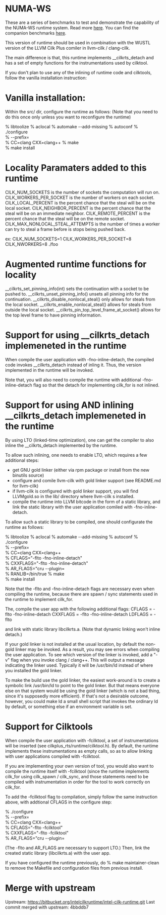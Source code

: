 # NUMA-WS

These are a series of benchmarks to test and demonstrate the capability of the
NUMA-WS runtime system. Read more [here](https://arxiv.org/abs/1806.11128). You
can find the companion benchmarks [here](https://gitlab.com/wustl-pctg/numa-ws-benchmarks).

This version of runtime should be used in combination with the WUSTL version
of the LLVM Cilk Plus comiler in llvm-cilk / clang-cilk.

The main difference is that, this runtime implements __cilkrts_detach and 
has a set of empty functions for the instrumentations used by cilktool.

If you don't plan to use any of the inlining of runtime code and cilktools, 
follow the vanilla installation instruction:

Vanilla installation:
==============================================================

Within the src/ dir, configure the runtime as follows:
(Note that you need to do this once only unless you want to reconfigure the runtime)

% libtoolize
% aclocal
% automake --add-missing
% autoconf
% ./configure \
%   --prefix=<where you want to install> \
%   CC=clang CXX=clang++
% make  
% make install

Locality Paramaters added to this runtime
=========================================
CILK_NUM_SOCKETS is the number of sockets the computation will run on.
CILK_WORKERS_PER_SOCKET is the number of workers on each socket.
CILK_LOCAL_PERCENT is the percent chance that the steal will be on the local socket.
CILK_NEIGHBOR_PERCENT is the percent chance that the steal will be on an immediate neighbor.
CILK_REMOTE_PERCENT is the percent chance that the steal will be on the remote socket.
CILK_MAX_NONLOCAL_STEAL_ATTEMPTS is the number of times a worker can try to steal a frame
before is stops being pushed back.

ex: CILK_NUM_SOCKETS=1 CILK_WORKERS_PER_SOCKET=8 CILK_NWORKERS=8 ./foo

Augmented runtime functions for locality
========================================
__cilkrts_set_pinning_info(int) sets the continuation with a socket to be pushed to.
__cilkrts_unset_pinning_info() unsets all pinning info for the continuation.
__cilkrts_disable_nonlocal_steal() only allows for steals from the local socket.
__cilkrts_enable_nonlocal_steal() allows for steals from outside the local socket.
__cilkrts_pin_top_level_frame_at_socket() allows for the top level frame to have pinning information.

Support for using __cilkrts_detach implemeneted in the runtime
==============================================================

When compile the user application with -fno-inline-detach, the compiled code
invokes __cilkrts_detach instead of inling it.  Thus, the version implemented 
in the runtime will be invoked.

Note that, you will also need to compile the runtime with additional
-fno-inline-detach flag so that the detach for implementing cilk_for is not
inlined.

Support for using AND inlining __cilkrts_detach implemeneted in the runtime
===========================================================================

By using LTO (linked-time optimization), one can get the compiler to also 
inline the __cilkrts_detach implemented by the runtime.

To allow such inlining, one needs to enable LTO, which requires a few additional steps:

- get GNU gold linker (either via rpm package or install from the new binutils source)
- configure and comile llvm-cilk with gold linker support 
  (see README.md for llvm-cilk)
- if llvm-cilk is configured with gold linker support, you will find 
  LLVMgold.so in the lib/ directory where llvm-cilk s installed.
- compile the runtime into LLVM bitcode in the form of a static library, 
  and link the static library with the user application comiled with 
  -fno-inline-detach.

To allow such a static library to be compiled, one should configurate the
runtime as follows:

% libtoolize
% aclocal
% automake --add-missing
% autoconf
% ./configure \
%   --prefix=<where you want to install> \
%   CC=clang CXX=clang++ \
%   CFLAGS="-flto -fno-inline-detach" \
%   CXXFLAGS="-flto -fno-inline-detach" \
%   AR_FLAGS="cru --plugin=<the installation of LLVMgold.so> \
%   RANLIB=/bin/true
% make  
% make install   

Note that the -flto and -fno-inline-detach flags are necessary even when
compiling the runtime, because there are spawn / sync statements used in the
runtime to implement cilk_for.
                     
The, compile the user app with the following additional flags:
CFLAGS = -flto -fno-inline-detach
CXXFLAGS = -flto -fno-inline-detach
LDFLAGS = -flto

and link with static library libcilkrts.a.
(Note that dynamic linking won't inline detach.)

If your gold linker is not installed at the usual location, by default the
non-gold linker may be invoked.  As a result, you may see errors when
compiling the user application.  To see which version of the linker is invoked, 
add a "-v" flag when you invoke clang / clang++.  This will output a message 
indicating the linker used.  Typically it will be /usr/bin/ld instead of where 
you installed the gold linker.  

To make the build use the gold linker, the easiest work-around is to create a 
symbolic link /usr/bin/ld to point to the gold linker.  But that means
everyone else on that system would be using the gold linker (which is not a
bad thing, since it's supposedly more efficient).  If that's not a desirable
outcome, however, you could make ld a small shell script that invokes the
ordinary ld by default, or something else if an environment variable is set. 


Support for Cilktools
=====================

When compile the user application with -fcilktool, a set of instrumentations 
will be inserted (see cilkplus_rts/runtime/cilktool.h).  By default, the
runtime implements these instrumentations as empty calls, so as to allow
linking with user applications compiled with -fcilktool.  

If you are implementing your own version of tool, you would also want to 
compile the runtime itself with -fcilktool (since the runtime implements
cilk_for using cilk_spawn / cilk_sync, and those statements need to be
compiled with instrumentation in order for the tool to work correctly on
cilk_for.

To add the -fcilktool flag to compilation, simply follow the same 
instruction above, with addtional CFLAGS in the configure step:

% ./configure \
%   --prefix=<where you want to install> \
%   CC=clang CXX=clang++ \
%   CFLAGS="-flto -fcilktool" \
%   CXXFLAGS="-flto -fcilktool" \
%   AR_FLAGS="cru --plugin=<the installation of LLVMgold.so>

(The -flto and AR_FLAGS are necessary to support LTO.)
Then, link the created static library (libcilkrts.a) with the user app.


If you have configured the runtime previously, do
% make maintainer-clean 
to remove the Makefile and configuration files from previous install.

Merge with upstream
===================

Upstream: https://bitbucket.org/intelcilkruntime/intel-cilk-runtime.git
Last commit merged with upstream: 4bbddb7
